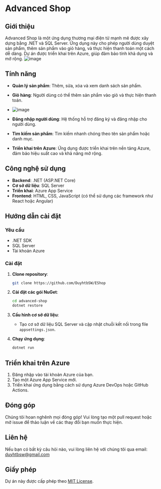 # Advanced Shop

## Giới thiệu
Advanced Shop là một ứng dụng thương mại điện tử mạnh mẽ được xây dựng bằng .NET và SQL Server. Ứng dụng này cho phép người dùng duyệt sản phẩm, thêm sản phẩm vào giỏ hàng, và thực hiện thanh toán một cách dễ dàng. Dự án được triển khai trên Azure, giúp đảm bảo tính khả dụng và mở rộng.
![image](https://github.com/user-attachments/assets/cbca336b-96a9-47d8-ad0a-d11563275f6e)

## Tính năng
- **Quản lý sản phẩm**: Thêm, sửa, xóa và xem danh sách sản phẩm.
- **Giỏ hàng**: Người dùng có thể thêm sản phẩm vào giỏ và thực hiện thanh toán.
- ![image](https://github.com/user-attachments/assets/8eb4f1a0-cc92-402f-af70-657b7f7fa874)

- **Đăng nhập người dùng**: Hệ thống hỗ trợ đăng ký và đăng nhập cho người dùng.
- **Tìm kiếm sản phẩm**: Tìm kiếm nhanh chóng theo tên sản phẩm hoặc danh mục.
- **Triển khai trên Azure**: Ứng dụng được triển khai trên nền tảng Azure, đảm bảo hiệu suất cao và khả năng mở rộng.

## Công nghệ sử dụng
- **Backend**: .NET (ASP.NET Core)
- **Cơ sở dữ liệu**: SQL Server
- **Triển khai**: Azure App Service
- **Frontend**: HTML, CSS, JavaScript (có thể sử dụng các framework như React hoặc Angular)

## Hướng dẫn cài đặt

### Yêu cầu
- .NET SDK
- SQL Server
- Tài khoản Azure

### Cài đặt
1. **Clone repository**:
   ```bash
   git clone https://github.com/DuyhtbSW/EShop
   ```

2. **Cài đặt các gói NuGet**:
   ```bash
   cd advanced-shop
   dotnet restore
   ```

3. **Cấu hình cơ sở dữ liệu**:
   - Tạo cơ sở dữ liệu SQL Server và cập nhật chuỗi kết nối trong file `appsettings.json`.

4. **Chạy ứng dụng**:
   ```bash
   dotnet run
   ```

## Triển khai trên Azure
1. Đăng nhập vào tài khoản Azure của bạn.
2. Tạo một Azure App Service mới.
3. Triển khai ứng dụng bằng cách sử dụng Azure DevOps hoặc GitHub Actions.

## Đóng góp
Chúng tôi hoan nghênh mọi đóng góp! Vui lòng tạo một pull request hoặc mở issue để thảo luận về các thay đổi bạn muốn thực hiện.

## Liên hệ
Nếu bạn có bất kỳ câu hỏi nào, vui lòng liên hệ với chúng tôi qua email: duyhtbsw@gmail.com

## Giấy phép
Dự án này được cấp phép theo [MIT License](LICENSE).
